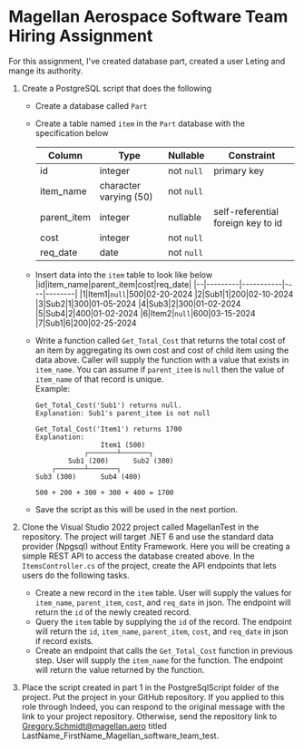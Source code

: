 ﻿# Magellan Aerospace Software Team Hiring Assignment
For this assignment, I've created database part, created a user Leting and mange its authority.

1. Create a PostgreSQL script that does the following 
    * Create a database called `Part`
    * Create a table named `item` in the `Part` database with the specification below

        |Column|Type|Nullable|Constraint|
        |------|----|--------|----------|
        |id|integer|not `null`|primary key
        |item_name|character varying (50)|not `null`
        |parent_item|integer|nullable|self-referential foreign key to id
        |cost|integer|not `null`
        |req_date|date|not `null`

    * Insert data into the `item` table to look like below
        |id|item_name|parent_item|cost|req_date|
        |--|---------|-----------|----|--------|
        |1|Item1|`null`|500|02-20-2024
        |2|Sub1|1|200|02-10-2024
        |3|Sub2|1|300|01-05-2024
        |4|Sub3|2|300|01-02-2024
        |5|Sub4|2|400|01-02-2024
        |6|Item2|`null`|600|03-15-2024
        |7|Sub1|6|200|02-25-2024
    * Write a function called `Get_Total_Cost` that returns the total cost of an item   by aggregating its own cost and cost of child item using the data above. Caller will supply the function with a value that exists in `item_name`. You can assume if `parent_item` is `null` then the value of `item_name` of that record is unique.<br> 
        Example:
        ```
        Get_Total_Cost('Sub1') returns null. 
        Explanation: Sub1's parent_item is not null

        Get_Total_Cost('Item1') returns 1700
        Explanation:
                        Item1 (500)
                    ┌───────┴───────┐
                Sub1 (200)      Sub2 (300)
            ┌───────┴───────┐
        Sub3 (300)      Sub4 (400)

        500 + 200 + 300 + 300 + 400 = 1700
        ```
    * Save the script as this will be used in the next portion. 

2. Clone the Visual Studio 2022 project called MagellanTest in the repository. The project will target .NET 6 and use the standard data provider (Npgsql) without Entity Framework. Here you will be creating a simple REST API to access the database created above. In the `ItemsController.cs` of the project, create the API endpoints that lets users do the following tasks.
    * Create a new record in the `item` table. User will supply the values for `item_name`, `parent_item`, `cost`, and `req_date` in json. The endpoint will return the `id` of the newly created record.
    * Query the `item` table by supplying the `id` of the record. The endpoint will return the `id`, `item_name`, `parent_item`, `cost`, and `req_date` in json if record exists.
    * Create an endpoint that calls the `Get_Total_Cost` function in previous step. User will supply the `item_name` for the function. The endpoint will return the value returned by the function. 

3. Place the script created in part 1 in the PostgreSqlScript folder of the project. Put the project in your GitHub repository. If you applied to this role through Indeed, you can respond to the original message with the link to your project repository. Otherwise, send the repository link to Gregory.Schmidt@magellan.aero titled LastName_FirstName_Magellan_software_team_test. 
